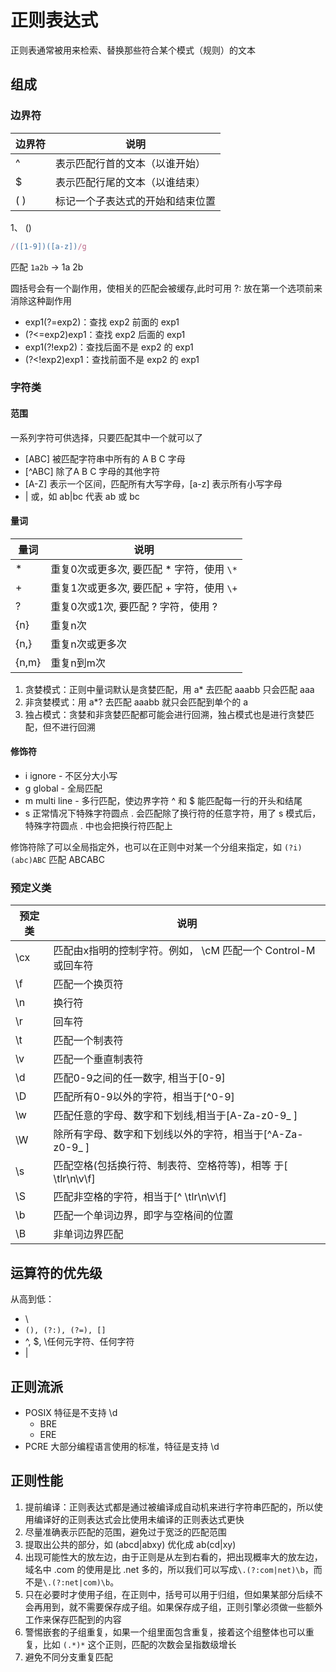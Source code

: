 # 正则表达式

正则表通常被用来检索、替换那些符合某个模式（规则）的文本

## 组成

### 边界符

| 边界符 | 说明                           |
| ------ | ------------------------------ |
| ^      | 表示匹配行首的文本（以谁开始） |
| $      | 表示匹配行尾的文本（以谁结束） |
( ) | 标记一个子表达式的开始和结束位置

1、 ()

```js
/([1-9])([a-z])/g
```

匹配 `1a2b` -> 1a 2b

圆括号会有一个副作用，使相关的匹配会被缓存,此时可用 ?: 放在第一个选项前来消除这种副作用

- exp1(?=exp2)：查找 exp2 前面的 exp1
- (?<=exp2)exp1：查找 exp2 后面的 exp1
- exp1(?!exp2)：查找后面不是 exp2 的 exp1
- (?<!exp2)exp1：查找前面不是 exp2 的 exp1

### 字符类

#### 范围

一系列字符可供选择，只要匹配其中一个就可以了

- [ABC] 被匹配字符串中所有的 A B C 字母
- [^ABC] 除了A B C 字母的其他字符
- [A-Z] 表示一个区间，匹配所有大写字母，[a-z] 表示所有小写字母
- | 或，如 ab|bc 代表 ab 或 bc

#### 量词

| 量词  | 说明            |
| ----- | --------------- |
| *     | 重复0次或更多次, 要匹配 * 字符，使用 `\*` |
| +     | 重复1次或更多次, 要匹配 + 字符，使用 `\+` |
| ?     | 重复0次或1次, 要匹配 ? 字符，使用 \?    |
| {n}   | 重复n次         |
| {n,}  | 重复n次或更多次 |
| {n,m} | 重复n到m次      |

1. 贪婪模式：正则中量词默认是贪婪匹配，用 a* 去匹配 aaabb 只会匹配 aaa
2. 非贪婪模式：用 a*? 去匹配 aaabb 就只会匹配到单个的 a
3. 独占模式：贪婪和非贪婪匹配都可能会进行回溯，独占模式也是进行贪婪匹配，但不进行回溯

#### 修饰符

- i ignore - 不区分大小写
- g global - 全局匹配
- m multi line - 多行匹配，使边界字符 ^ 和 $ 能匹配每一行的开头和结尾
- s 正常情况下特殊字符圆点 . 会匹配除了换行符的任意字符，用了 s 模式后，特殊字符圆点 . 中也会把换行符匹配上

修饰符除了可以全局指定外，也可以在正则中对某一个分组来指定，如 `(?i)(abc)ABC` 匹配 ABCABC

### 预定义类

预定类 | 说明
--- | ---------------------------------------
\cx | 匹配由x指明的控制字符。例如， \cM 匹配一个 Control-M 或回车符
\f  | 匹配一个换页符
\n  | 换行符
\r  | 回车符
\t  | 匹配一个制表符
\v  | 匹配一个垂直制表符
\d  | 匹配0-9之间的任一数字, 相当于[0-9]
\D  | 匹配所有0-9以外的字符，相当于[^0-9]
\w  | 匹配任意的字母、数字和下划线,相当于[A-Za-z0-9_ ]
\W  | 除所有字母、数字和下划线以外的字符，相当于[^A-Za-z0-9_ ]
\s  | 匹配空格(包括换行符、制表符、空格符等)，相等 于[ \tlr\n\v\f]
\S  | 匹配非空格的字符，相当于[^ \tlr\n\v\f]
\b | 匹配一个单词边界，即字与空格间的位置
\B | 非单词边界匹配

## 运算符的优先级

从高到低：

- \
- `(), (?:), (?=), []`
- ^, $, \任何元字符、任何字符
- |

## 正则流派

- POSIX 特征是不支持 \d
  - BRE
  - ERE
- PCRE 大部分编程语言使用的标准，特征是支持 \d

## 正则性能

1. 提前编译：正则表达式都是通过被编译成自动机来进行字符串匹配的，所以使用编译好的正则表达式会比使用未编译的正则表达式更快
2. 尽量准确表示匹配的范围，避免过于宽泛的匹配范围
3. 提取出公共的部分，如 (abcd|abxy) 优化成 ab(cd|xy)
4. 出现可能性大的放左边，由于正则是从左到右看的，把出现概率大的放左边，域名中 .com 的使用是比 .net 多的，所以我们可以写成`\.(?:com|net)\b`，而不是`\.(?:net|com)\b`。
5. 只在必要时才使用子组，在正则中，括号可以用于归组，但如果某部分后续不会再用到，就不需要保存成子组。如果保存成子组，正则引擎必须做一些额外工作来保存匹配到的内容
6. 警惕嵌套的子组重复，如果一个组里面包含重复，接着这个组整体也可以重复，比如 `(.*)*` 这个正则，匹配的次数会呈指数级增长
7. 避免不同分支重复匹配

